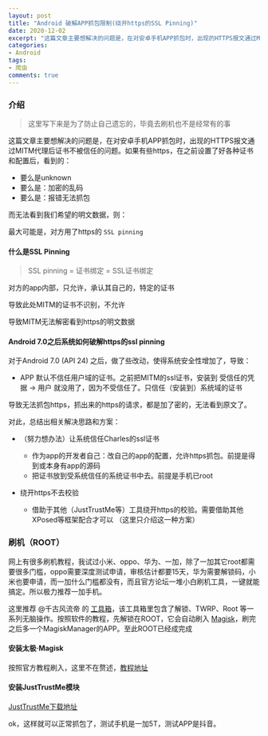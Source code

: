 ```yaml
---
layout: post
title: "Android 破解APP抓包限制(绕开https的SSL Pinning)"
date: 2020-12-02
excerpt: "这篇文章主要想解决的问题是，在对安卓手机APP抓包时，出现的HTTPS报文通过MITM代理后证书不被信任的问题。如果有些https，在之前设置了好各种证书和配置后，看到的unknown..而无法看到我们希望的明文数据"
categories: 
- Android
tags: 
- 爬虫
comments: true
---
```


### 介绍

> 这里写下来是为了防止自己遗忘的，毕竟去刷机也不是经常有的事

这篇文章主要想解决的问题是，在对安卓手机APP抓包时，出现的HTTPS报文通过MITM代理后证书不被信任的问题。如果有些https，在之前设置了好各种证书和配置后，看到的：

- 要么是unknown
- 要么是：加密的乱码
- 要么是：报错无法抓包

而无法看到我们希望的明文数据，则：

最大可能是，对方用了https的 `SSL pinning`

#### 什么是SSL Pinning

>SSL pinning = 证书绑定 = SSL证书绑定

对方的app内部，只允许，承认其自己的，特定的证书

导致此处MITM的证书不识别，不允许

导致MITM无法解密看到https的明文数据


#### Android 7.0之后系统如何破解https的ssl pinning

对于Android 7.0 (API 24) 之后，做了些改动，使得系统安全性增加了，导致：

- APP 默认不信任用户域的证书。之前把MITM的ssl证书，安装到 受信任的凭据 -> 用户 就没用了，因为不受信任了。只信任（安装到）系统域的证书

导致无法抓包https，抓出来的https的请求，都是加了密的，无法看到原文了。

对此，总结出相关解决思路和方案：

- （努力想办法）让系统信任Charles的ssl证书
	- 作为app的开发者自己：改自己的app的配置，允许https抓包。前提是得到或本身有app的源码
	- 把证书放到受系统信任的系统证书中去。前提是手机已root

- 绕开https不去校验
	- 借助于其他（JustTrustMe等）工具绕开https的校验。需要借助其他XPosed等框架配合才可以 （这里只介绍这一种方案）


### 刷机（ROOT）

网上有很多刷机教程，我试过小米、oppo、华为、一加，除了一加其它root都需要很多门槛，oppo需要深度测试申请，审核估计都要15天，华为需要解锁码，小米也要申请，而一加什么门槛都没有，而且官方论坛一堆小白刷机工具，一键就能搞定。所以极力推荐一加手机。

这里推荐 @千古风流帝 的 [工具箱](https://www.oneplusbbs.com/thread-4701007-1.html)，该工具箱里包含了解锁、TWRP、Root 等一系列无脑操作。按照软件的教程，先解锁在ROOT，它会自动刷入 [Magisk](https://github.com/topjohnwu/Magisk)，刷完之后多一个MagiskManager的APP。至此ROOT已经成完成

#### 安装太极·Magisk

按照官方教程刷入，这里不在赘述，[教程地址](https://github.com/taichi-framework/TaiChi/wiki/%E5%A6%82%E4%BD%95%E4%BD%BF%E7%94%A8)

#### 安装JustTrustMe模块
 
 [JustTrustMe下载地址](https://github.com/taichi-framework/TaiChi/issues/538)
 
 ok，这样就可以正常抓包了，测试手机是一加5T，测试APP是抖音。



